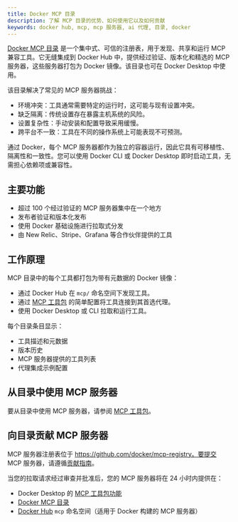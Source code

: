 ```yaml
---
title: Docker MCP 目录
description: 了解 MCP 目录的优势、如何使用它以及如何贡献
keywords: docker hub, mcp, mcp 服务器, ai 代理, 目录, docker
---
```


[Docker MCP 目录](https://hub.docker.com/mcp) 是一个集中式、可信的注册表，用于发现、共享和运行 MCP 兼容工具。它无缝集成到 Docker Hub 中，提供经过验证、版本化和精选的 MCP 服务器，这些服务器打包为 Docker 镜像。该目录也可在 Docker Desktop 中使用。

该目录解决了常见的 MCP 服务器挑战：

- 环境冲突：工具通常需要特定的运行时，这可能与现有设置冲突。
- 缺乏隔离：传统设置存在暴露主机系统的风险。
- 设置复杂性：手动安装和配置导致采用缓慢。
- 跨平台不一致：工具在不同的操作系统上可能表现不可预测。

通过 Docker，每个 MCP 服务器都作为独立的容器运行，因此它具有可移植性、隔离性和一致性。您可以使用 Docker CLI 或 Docker Desktop 即时启动工具，无需担心依赖项或兼容性。

## 主要功能

- 超过 100 个经过验证的 MCP 服务器集中在一个地方
- 发布者验证和版本化发布
- 使用 Docker 基础设施进行拉取式分发
- 由 New Relic、Stripe、Grafana 等合作伙伴提供的工具

## 工作原理

MCP 目录中的每个工具都打包为带有元数据的 Docker 镜像：

- 通过 Docker Hub 在 `mcp/` 命名空间下发现工具。
- 通过 [MCP 工具包](toolkit.md) 的简单配置将工具连接到其首选代理。
- 使用 Docker Desktop 或 CLI 拉取和运行工具。

每个目录条目显示：

- 工具描述和元数据
- 版本历史
- MCP 服务器提供的工具列表
- 代理集成示例配置

## 从目录中使用 MCP 服务器

要从目录中使用 MCP 服务器，请参阅 [MCP 工具包](toolkit.md)。

## 向目录贡献 MCP 服务器

MCP 服务器注册表位于 https://github.com/docker/mcp-registry。要提交 MCP 服务器，请遵循[贡献指南](https://github.com/docker/mcp-registry/blob/main/CONTRIBUTING.md)。

当您的拉取请求经过审查并批准后，您的 MCP 服务器将在 24 小时内提供在：

- Docker Desktop 的 [MCP 工具包功能](toolkit.md)
- [Docker MCP 目录](https://hub.docker.com/mcp)
- [Docker Hub](https://hub.docker.com/u/mcp) `mcp` 命名空间（适用于 Docker 构建的 MCP 服务器）